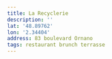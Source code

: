 ```yaml
---
title: La Recyclerie
description: ''
lat: '48.89762'
lon: '2.34404'
address: 83 boulevard Ornano
tags: restaurant brunch terrasse
---
```

